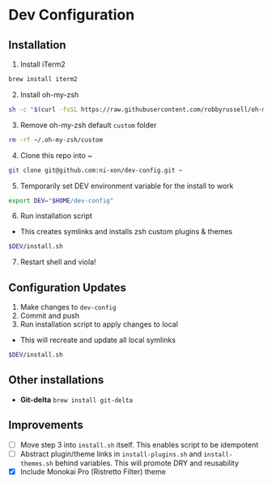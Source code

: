 # Dev Configuration

## Installation
1. Install iTerm2
```zsh
brew install iterm2
```

2. Install oh-my-zsh

```zsh
sh -c "$(curl -fsSL https://raw.githubusercontent.com/robbyrussell/oh-my-zsh/master/tools/install.sh)"
```

3. Remove oh-my-zsh default `custom` folder
```zsh
rm -rf ~/.oh-my-zsh/custom
```

4. Clone this repo into ~
```zsh
git clone git@github.com:ni-xon/dev-config.git ~
```

5. Temporarily set DEV environment variable for the install to work
```zsh
export DEV="$HOME/dev-config"
```

6. Run installation script
- This creates symlinks and installs zsh custom plugins & themes
```zsh
$DEV/install.sh
```

7. Restart shell and viola!

## Configuration Updates
1. Make changes to `dev-config`
2. Commit and push
2. Run installation script to apply changes to local
- This will recreate and update all local symlinks
```zsh
$DEV/install.sh
```

## Other installations
- **Git-delta** `brew install git-delta`

## Improvements
- [ ] Move step 3 into `install.sh` itself. This enables script to be idempotent
- [ ] Abstract plugin/theme links in `install-plugins.sh` and `install-themes.sh` behind variables. This will promote DRY and reusability
- [x] Include Monokai Pro (Ristretto Filter) theme
